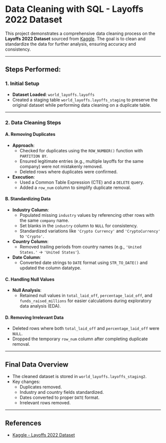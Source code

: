 # Data Cleaning with SQL - Layoffs 2022 Dataset

This project demonstrates a comprehensive data cleaning process on the **Layoffs 2022 Dataset** sourced from [Kaggle](https://www.kaggle.com/datasets/swaptr/layoffs-2022). The goal is to clean and standardize the data for further analysis, ensuring accuracy and consistency.

---

## Steps Performed:

### 1. **Initial Setup**
- **Dataset Loaded**: `world_layoffs.layoffs`
- Created a staging table `world_layoffs.layoffs_staging` to preserve the original dataset while performing data cleaning on a duplicate table.

---

### 2. **Data Cleaning Steps**

#### A. Removing Duplicates
- **Approach**:
  - Checked for duplicates using the `ROW_NUMBER()` function with `PARTITION BY`.
  - Ensured legitimate entries (e.g., multiple layoffs for the same company) were not mistakenly removed.
  - Deleted rows where duplicates were confirmed.
- **Execution**:
  - Used a Common Table Expression (CTE) and a `DELETE` query.
  - Added a `row_num` column to simplify duplicate removal.

#### B. Standardizing Data
- **Industry Column**:
  - Populated missing `industry` values by referencing other rows with the same `company` name.
  - Set blanks in the `industry` column to `NULL` for consistency.
  - Standardized variations like `'Crypto Currency'` and `'CryptoCurrency'` to `'Crypto'`.
- **Country Column**:
  - Removed trailing periods from country names (e.g., `'United States.'` → `'United States'`).
- **Date Column**:
  - Converted date strings to `DATE` format using `STR_TO_DATE()` and updated the column datatype.

#### C. Handling Null Values
- **Null Analysis**:
  - Retained null values in `total_laid_off`, `percentage_laid_off`, and `funds_raised_millions` for easier calculations during exploratory data analysis (EDA).

#### D. Removing Irrelevant Data
- Deleted rows where both `total_laid_off` and `percentage_laid_off` were `NULL`.
- Dropped the temporary `row_num` column after completing duplicate removal.

---

## Final Data Overview
- The cleaned dataset is stored in `world_layoffs.layoffs_staging2`.
- Key changes:
  - Duplicates removed.
  - Industry and country fields standardized.
  - Dates converted to proper `DATE` format.
  - Irrelevant rows removed.

---

## References
- [Kaggle - Layoffs 2022 Dataset](https://www.kaggle.com/datasets/swaptr/layoffs-2022)
